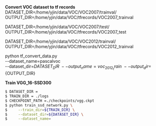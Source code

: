 **Convert VOC dataset to tf records**
DATASET_DIR=/home/yjin/data/VOC/VOC2007/trainval/
OUTPUT_DIR=/home/yjin/data/VOC/tfrecords/VOC2007_trainval

DATASET_DIR=/home/yjin/data/VOC/VOC2007/test/
OUTPUT_DIR=/home/yjin/data/VOC/tfrecords/VOC2007_test

DATASET_DIR=/home/yjin/data/VOC/VOC2012/trainval/
OUTPUT_DIR=/home/yjin/data/VOC/tfrecords/VOC2012_trainval

python tf_convert_data.py \
    --dataset_name=pascalvoc \
    --dataset_dir=${DATASET_DIR} \
    --output_name=voc_2012_train \
    --output_dir=${OUTPUT_DIR}

**Train VGG_16-SSD300**
```bash
$ DATASET_DIR = 
$ TRAIN_DIR = ./logs
$ CHECKPOINT_PATH =./checkpoints/vgg.ckpt
$ python train_ssd_network.py \
$     --train_dir=${TRAIN_DIR} \
$     --dataset_dir=${DATASET_DIR} \
$     --dataset_name= 
```
